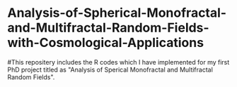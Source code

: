 # Analysis-of-Spherical-Monofractal-and-Multifractal-Random-Fields-with-Cosmological-Applications

#This repositery includes the R codes which I have implemented for my first PhD project titled as "Analysis of Sperical Monofractal and Multifractal Random Fields".
